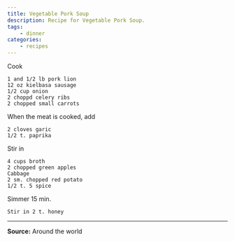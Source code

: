 ```yaml
---
title: Vegetable Pork Soup
description: Recipe for Vegetable Pork Soup.
tags:
    - dinner
categories:
    - recipes
---
```


Cook

```
1 and 1/2 lb pork lion
12 oz kielbasa sausage
1/2 cup onion
2 choppd celery ribs
2 chopped small carrots
```

When the meat is cooked, add

```
2 cloves garic
1/2 t. paprika
```

Stir in

```
4 cups broth
2 chopped green apples
Cabbage
2 sm. chopped red potato
1/2 t. 5 spice
```

Simmer 15 min.

```
Stir in 2 t. honey
```

---

**Source:** Around the world
